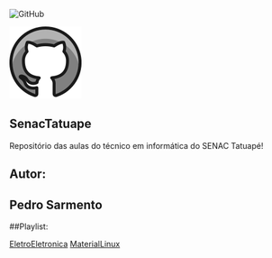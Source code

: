 ![GitHub](https://img.shields.io/github/license/pesarmento/GitGitHub)

![](https://github.com/pesarmento/GitGitHub/blob/main/Icone-github.png)
## SenacTatuape
Repositório das aulas do técnico em informática do SENAC Tatuapé!

## Autor:
## Pedro Sarmento

##Playlist:

[EletroEletronica](https://sites.google.com/view/tecnicoeminformatica/p%C3%A1gina-inicial)
[MaterialLinux](https://sites.google.com/view/tecnicoeminformatica/desktop-gnulinux)
